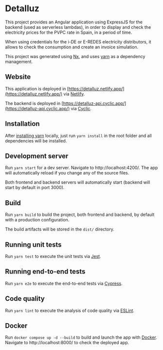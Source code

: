 

# Detalluz

This project provides an Angular application using ExpressJS for the backend (used as serverless lambdas), in order to display and check the electricity prices for the PVPC rate in Spain, in a period of time.

When using credentials for the i-DE or E-REDES electricity distributors, it allows to check the consumption and create an invoice simulation.



This project was generated using [Nx](https://nx.dev), and uses [yarn](https://classic.yarnpkg.com/) as a dependency management.


## Website

This application is deployed in [https://detalluz.netlify.app/](https://detalluz.netlify.app/) via [Netlify](https://www.netlify.com/).

The backend is deployed in [https://detalluz-api.cyclic.app/](https://detalluz-api.cyclic.app/) via [Cyclic](https://www.cyclic.sh/).

## Installation

After [installing yarn](https://classic.yarnpkg.com/lang/en/docs/install/) locally, just run `yarn install` in the root folder and all dependencies will be installed.

## Development server

Run `yarn start` for a dev server. Navigate to http://localhost:4200/. The app will automatically reload if you change any of the source files.

Both frontend and backend servers will automatically start (backend will start by default in port 3000).

## Build

Run `yarn build` to build the project, both frontend and backend, by default with a production configuration.

The build artifacts will be stored in the `dist/` directory.

## Running unit tests

Run `yarn test` to execute the unit tests via [Jest](https://jestjs.io).

## Running end-to-end tests

Run `yarn e2e` to execute the end-to-end tests via [Cypress](https://www.cypress.io).

## Code quality

Run `yarn lint` to execute the analysis of code quality via [ESLint](https://eslint.org/).

## Docker

Run `docker compose up -d --build` to build and launch the app with [Docker](https://www.docker.com/). Navigate to http://localhost:8000/ to check the deployed app.
